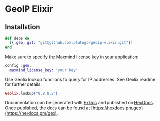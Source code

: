 # GeoIP Elixir


## Installation


```elixir
def deps do
  [{:geo, git: "git@github.com:platogo/geoip-elixir.git"}]
end
```

Make sure to specify the Maxmind license key in your application:

```elixir
config :geo,
  maxmind_license_key: "your key"
```

Use Geolix lookup functions to query for IP addresses. See Geolix readme for further details.

```elixir
Geolix.lookup("8.8.8.8")
```
Documentation can be generated with [ExDoc](https://github.com/elixir-lang/ex_doc)
and published on [HexDocs](https://hexdocs.pm). Once published, the docs can
be found at [https://hexdocs.pm/geo](https://hexdocs.pm/geo).

